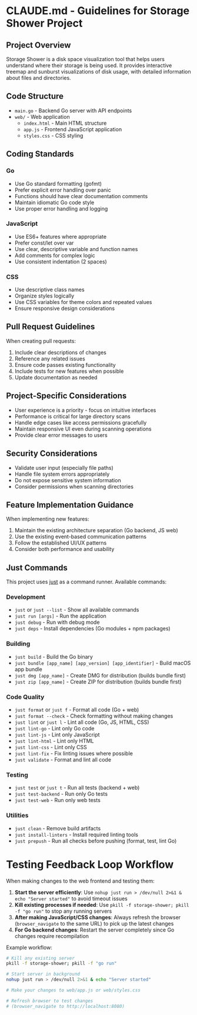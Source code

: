 # CLAUDE.md - Guidelines for Storage Shower Project

## Project Overview

Storage Shower is a disk space visualization tool that helps users understand where their storage is being used. It provides interactive treemap and sunburst visualizations of disk usage, with detailed information about files and directories.

## Code Structure

- `main.go` - Backend Go server with API endpoints
- `web/` - Web application
  - `index.html` - Main HTML structure
  - `app.js` - Frontend JavaScript application
  - `styles.css` - CSS styling

## Coding Standards

### Go

- Use Go standard formatting (gofmt)
- Prefer explicit error handling over panic
- Functions should have clear documentation comments
- Maintain idiomatic Go code style
- Use proper error handling and logging

### JavaScript

- Use ES6+ features where appropriate
- Prefer const/let over var
- Use clear, descriptive variable and function names
- Add comments for complex logic
- Use consistent indentation (2 spaces)

### CSS

- Use descriptive class names
- Organize styles logically
- Use CSS variables for theme colors and repeated values
- Ensure responsive design considerations

## Pull Request Guidelines

When creating pull requests:

1. Include clear descriptions of changes
2. Reference any related issues
3. Ensure code passes existing functionality
4. Include tests for new features when possible
5. Update documentation as needed

## Project-Specific Considerations

- User experience is a priority - focus on intuitive interfaces
- Performance is critical for large directory scans
- Handle edge cases like access permissions gracefully
- Maintain responsive UI even during scanning operations
- Provide clear error messages to users

## Security Considerations

- Validate user input (especially file paths)
- Handle file system errors appropriately
- Do not expose sensitive system information
- Consider permissions when scanning directories

## Feature Implementation Guidance

When implementing new features:

1. Maintain the existing architecture separation (Go backend, JS web)
2. Use the existing event-based communication patterns
3. Follow the established UI/UX patterns
4. Consider both performance and usability

## Just Commands

This project uses [just](https://github.com/casey/just) as a command runner. Available commands:

### Development
- `just` or `just --list` - Show all available commands
- `just run [args]` - Run the application
- `just debug` - Run with debug mode
- `just deps` - Install dependencies (Go modules + npm packages)

### Building
- `just build` - Build the Go binary
- `just bundle [app_name] [app_version] [app_identifier]` - Build macOS app bundle
- `just dmg [app_name]` - Create DMG for distribution (builds bundle first)
- `just zip [app_name]` - Create ZIP for distribution (builds bundle first)

### Code Quality
- `just format` or `just f` - Format all code (Go + web)
- `just format --check` - Check formatting without making changes
- `just lint` or `just l` - Lint all code (Go, JS, HTML, CSS)
- `just lint-go` - Lint only Go code
- `just lint-js` - Lint only JavaScript
- `just lint-html` - Lint only HTML
- `just lint-css` - Lint only CSS
- `just lint-fix` - Fix linting issues where possible
- `just validate` - Format and lint all code

### Testing
- `just test` or `just t` - Run all tests (backend + web)
- `just test-backend` - Run only Go tests
- `just test-web` - Run only web tests

### Utilities
- `just clean` - Remove build artifacts
- `just install-linters` - Install required linting tools
- `just prepush` - Run all checks before pushing (format, test, lint Go)

# Testing Feedback Loop Workflow

When making changes to the web frontend and testing them:

1. **Start the server efficiently**: Use `nohup just run > /dev/null 2>&1 & echo "Server started"` to avoid timeout issues
2. **Kill existing processes if needed**: Use `pkill -f storage-shower; pkill -f "go run"` to stop any running servers
3. **After making JavaScript/CSS changes**: Always refresh the browser (`browser_navigate` to the same URL) to pick up the latest changes
4. **For Go backend changes**: Restart the server completely since Go changes require recompilation

Example workflow:
```bash
# Kill any existing server
pkill -f storage-shower; pkill -f "go run"

# Start server in background 
nohup just run > /dev/null 2>&1 & echo "Server started"

# Make your changes to web/app.js or web/styles.css

# Refresh browser to test changes
# (browser_navigate to http://localhost:8080)
```
